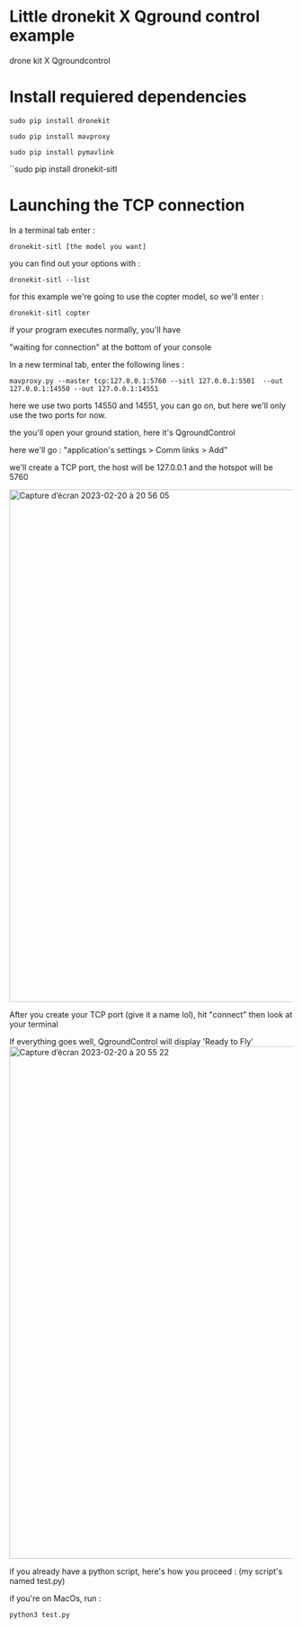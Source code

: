 # Little dronekit X Qground control example
drone kit X Qgroundcontrol 

# Install requiered dependencies 

``sudo pip install dronekit``

``sudo pip install mavproxy``

``sudo pip install pymavlink ``

``sudo pip install dronekit-sitl

# Launching the TCP connection 

In a terminal tab enter : 

``dronekit-sitl [the model you want] ``

you can find out your options with : 

``dronekit-sitl --list `` 

for this example we're going to use the copter model, so we'll enter :

`` dronekit-sitl copter ``

if your program executes normally, you'll have 

"waiting for connection" at the bottom of your console 

In a new terminal tab, enter the following lines :

``mavproxy.py --master tcp:127.0.0.1:5760 --sitl 127.0.0.1:5501  --out 127.0.0.1:14550 --out 127.0.0.1:14551``

here we use two ports 14550 and 14551, you can go on, but here we'll only use the two ports for now. 

the you'll open your ground station, here it's QgroundControl 

here we'll go : "application's settings > Comm links > Add" 

we'll create a TCP port, the host will be 127.0.0.1 and the hotspot will be 5760

<img width="912" alt="Capture d’écran 2023-02-20 à 20 56 05" src="https://user-images.githubusercontent.com/117035426/220189079-f4f655fb-76ae-489d-b637-83cfb84cba83.png">


After you create your TCP port (give it a name lol), hit "connect" then look at your terminal

If everything goes well, QgroundControl will display 'Ready to Fly'
<img width="912" alt="Capture d’écran 2023-02-20 à 20 55 22" src="https://user-images.githubusercontent.com/117035426/220189090-32d96657-6f0b-4c8d-a9d9-9aa19e1bbf20.png">

if you already have a python script, here's how you proceed : (my script's named test.py)

if you're on MacOs, run :

``python3 test.py `` 


